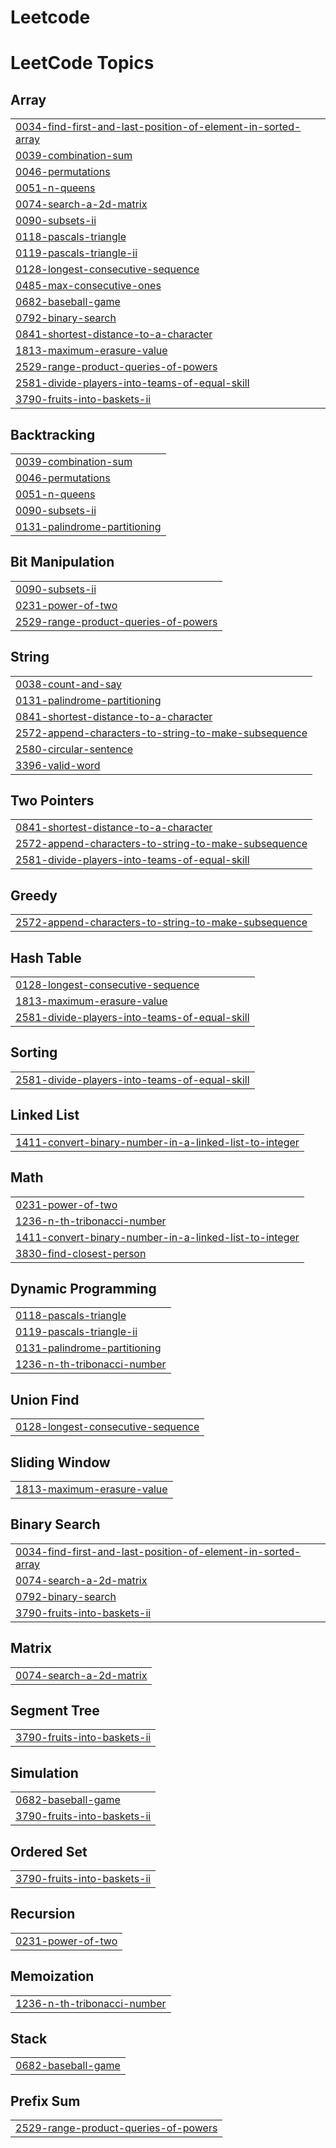 # Leetcode
<!---LeetCode Topics Start-->
# LeetCode Topics
## Array
|  |
| ------- |
| [0034-find-first-and-last-position-of-element-in-sorted-array](https://github.com/TheenashManimaran/Leetcode/tree/master/0034-find-first-and-last-position-of-element-in-sorted-array) |
| [0039-combination-sum](https://github.com/TheenashManimaran/Leetcode/tree/master/0039-combination-sum) |
| [0046-permutations](https://github.com/TheenashManimaran/Leetcode/tree/master/0046-permutations) |
| [0051-n-queens](https://github.com/TheenashManimaran/Leetcode/tree/master/0051-n-queens) |
| [0074-search-a-2d-matrix](https://github.com/TheenashManimaran/Leetcode/tree/master/0074-search-a-2d-matrix) |
| [0090-subsets-ii](https://github.com/TheenashManimaran/Leetcode/tree/master/0090-subsets-ii) |
| [0118-pascals-triangle](https://github.com/TheenashManimaran/Leetcode/tree/master/0118-pascals-triangle) |
| [0119-pascals-triangle-ii](https://github.com/TheenashManimaran/Leetcode/tree/master/0119-pascals-triangle-ii) |
| [0128-longest-consecutive-sequence](https://github.com/TheenashManimaran/Leetcode/tree/master/0128-longest-consecutive-sequence) |
| [0485-max-consecutive-ones](https://github.com/TheenashManimaran/Leetcode/tree/master/0485-max-consecutive-ones) |
| [0682-baseball-game](https://github.com/TheenashManimaran/Leetcode/tree/master/0682-baseball-game) |
| [0792-binary-search](https://github.com/TheenashManimaran/Leetcode/tree/master/0792-binary-search) |
| [0841-shortest-distance-to-a-character](https://github.com/TheenashManimaran/Leetcode/tree/master/0841-shortest-distance-to-a-character) |
| [1813-maximum-erasure-value](https://github.com/TheenashManimaran/Leetcode/tree/master/1813-maximum-erasure-value) |
| [2529-range-product-queries-of-powers](https://github.com/TheenashManimaran/Leetcode/tree/master/2529-range-product-queries-of-powers) |
| [2581-divide-players-into-teams-of-equal-skill](https://github.com/TheenashManimaran/Leetcode/tree/master/2581-divide-players-into-teams-of-equal-skill) |
| [3790-fruits-into-baskets-ii](https://github.com/TheenashManimaran/Leetcode/tree/master/3790-fruits-into-baskets-ii) |
## Backtracking
|  |
| ------- |
| [0039-combination-sum](https://github.com/TheenashManimaran/Leetcode/tree/master/0039-combination-sum) |
| [0046-permutations](https://github.com/TheenashManimaran/Leetcode/tree/master/0046-permutations) |
| [0051-n-queens](https://github.com/TheenashManimaran/Leetcode/tree/master/0051-n-queens) |
| [0090-subsets-ii](https://github.com/TheenashManimaran/Leetcode/tree/master/0090-subsets-ii) |
| [0131-palindrome-partitioning](https://github.com/TheenashManimaran/Leetcode/tree/master/0131-palindrome-partitioning) |
## Bit Manipulation
|  |
| ------- |
| [0090-subsets-ii](https://github.com/TheenashManimaran/Leetcode/tree/master/0090-subsets-ii) |
| [0231-power-of-two](https://github.com/TheenashManimaran/Leetcode/tree/master/0231-power-of-two) |
| [2529-range-product-queries-of-powers](https://github.com/TheenashManimaran/Leetcode/tree/master/2529-range-product-queries-of-powers) |
## String
|  |
| ------- |
| [0038-count-and-say](https://github.com/TheenashManimaran/Leetcode/tree/master/0038-count-and-say) |
| [0131-palindrome-partitioning](https://github.com/TheenashManimaran/Leetcode/tree/master/0131-palindrome-partitioning) |
| [0841-shortest-distance-to-a-character](https://github.com/TheenashManimaran/Leetcode/tree/master/0841-shortest-distance-to-a-character) |
| [2572-append-characters-to-string-to-make-subsequence](https://github.com/TheenashManimaran/Leetcode/tree/master/2572-append-characters-to-string-to-make-subsequence) |
| [2580-circular-sentence](https://github.com/TheenashManimaran/Leetcode/tree/master/2580-circular-sentence) |
| [3396-valid-word](https://github.com/TheenashManimaran/Leetcode/tree/master/3396-valid-word) |
## Two Pointers
|  |
| ------- |
| [0841-shortest-distance-to-a-character](https://github.com/TheenashManimaran/Leetcode/tree/master/0841-shortest-distance-to-a-character) |
| [2572-append-characters-to-string-to-make-subsequence](https://github.com/TheenashManimaran/Leetcode/tree/master/2572-append-characters-to-string-to-make-subsequence) |
| [2581-divide-players-into-teams-of-equal-skill](https://github.com/TheenashManimaran/Leetcode/tree/master/2581-divide-players-into-teams-of-equal-skill) |
## Greedy
|  |
| ------- |
| [2572-append-characters-to-string-to-make-subsequence](https://github.com/TheenashManimaran/Leetcode/tree/master/2572-append-characters-to-string-to-make-subsequence) |
## Hash Table
|  |
| ------- |
| [0128-longest-consecutive-sequence](https://github.com/TheenashManimaran/Leetcode/tree/master/0128-longest-consecutive-sequence) |
| [1813-maximum-erasure-value](https://github.com/TheenashManimaran/Leetcode/tree/master/1813-maximum-erasure-value) |
| [2581-divide-players-into-teams-of-equal-skill](https://github.com/TheenashManimaran/Leetcode/tree/master/2581-divide-players-into-teams-of-equal-skill) |
## Sorting
|  |
| ------- |
| [2581-divide-players-into-teams-of-equal-skill](https://github.com/TheenashManimaran/Leetcode/tree/master/2581-divide-players-into-teams-of-equal-skill) |
## Linked List
|  |
| ------- |
| [1411-convert-binary-number-in-a-linked-list-to-integer](https://github.com/TheenashManimaran/Leetcode/tree/master/1411-convert-binary-number-in-a-linked-list-to-integer) |
## Math
|  |
| ------- |
| [0231-power-of-two](https://github.com/TheenashManimaran/Leetcode/tree/master/0231-power-of-two) |
| [1236-n-th-tribonacci-number](https://github.com/TheenashManimaran/Leetcode/tree/master/1236-n-th-tribonacci-number) |
| [1411-convert-binary-number-in-a-linked-list-to-integer](https://github.com/TheenashManimaran/Leetcode/tree/master/1411-convert-binary-number-in-a-linked-list-to-integer) |
| [3830-find-closest-person](https://github.com/TheenashManimaran/Leetcode/tree/master/3830-find-closest-person) |
## Dynamic Programming
|  |
| ------- |
| [0118-pascals-triangle](https://github.com/TheenashManimaran/Leetcode/tree/master/0118-pascals-triangle) |
| [0119-pascals-triangle-ii](https://github.com/TheenashManimaran/Leetcode/tree/master/0119-pascals-triangle-ii) |
| [0131-palindrome-partitioning](https://github.com/TheenashManimaran/Leetcode/tree/master/0131-palindrome-partitioning) |
| [1236-n-th-tribonacci-number](https://github.com/TheenashManimaran/Leetcode/tree/master/1236-n-th-tribonacci-number) |
## Union Find
|  |
| ------- |
| [0128-longest-consecutive-sequence](https://github.com/TheenashManimaran/Leetcode/tree/master/0128-longest-consecutive-sequence) |
## Sliding Window
|  |
| ------- |
| [1813-maximum-erasure-value](https://github.com/TheenashManimaran/Leetcode/tree/master/1813-maximum-erasure-value) |
## Binary Search
|  |
| ------- |
| [0034-find-first-and-last-position-of-element-in-sorted-array](https://github.com/TheenashManimaran/Leetcode/tree/master/0034-find-first-and-last-position-of-element-in-sorted-array) |
| [0074-search-a-2d-matrix](https://github.com/TheenashManimaran/Leetcode/tree/master/0074-search-a-2d-matrix) |
| [0792-binary-search](https://github.com/TheenashManimaran/Leetcode/tree/master/0792-binary-search) |
| [3790-fruits-into-baskets-ii](https://github.com/TheenashManimaran/Leetcode/tree/master/3790-fruits-into-baskets-ii) |
## Matrix
|  |
| ------- |
| [0074-search-a-2d-matrix](https://github.com/TheenashManimaran/Leetcode/tree/master/0074-search-a-2d-matrix) |
## Segment Tree
|  |
| ------- |
| [3790-fruits-into-baskets-ii](https://github.com/TheenashManimaran/Leetcode/tree/master/3790-fruits-into-baskets-ii) |
## Simulation
|  |
| ------- |
| [0682-baseball-game](https://github.com/TheenashManimaran/Leetcode/tree/master/0682-baseball-game) |
| [3790-fruits-into-baskets-ii](https://github.com/TheenashManimaran/Leetcode/tree/master/3790-fruits-into-baskets-ii) |
## Ordered Set
|  |
| ------- |
| [3790-fruits-into-baskets-ii](https://github.com/TheenashManimaran/Leetcode/tree/master/3790-fruits-into-baskets-ii) |
## Recursion
|  |
| ------- |
| [0231-power-of-two](https://github.com/TheenashManimaran/Leetcode/tree/master/0231-power-of-two) |
## Memoization
|  |
| ------- |
| [1236-n-th-tribonacci-number](https://github.com/TheenashManimaran/Leetcode/tree/master/1236-n-th-tribonacci-number) |
## Stack
|  |
| ------- |
| [0682-baseball-game](https://github.com/TheenashManimaran/Leetcode/tree/master/0682-baseball-game) |
## Prefix Sum
|  |
| ------- |
| [2529-range-product-queries-of-powers](https://github.com/TheenashManimaran/Leetcode/tree/master/2529-range-product-queries-of-powers) |
<!---LeetCode Topics End-->